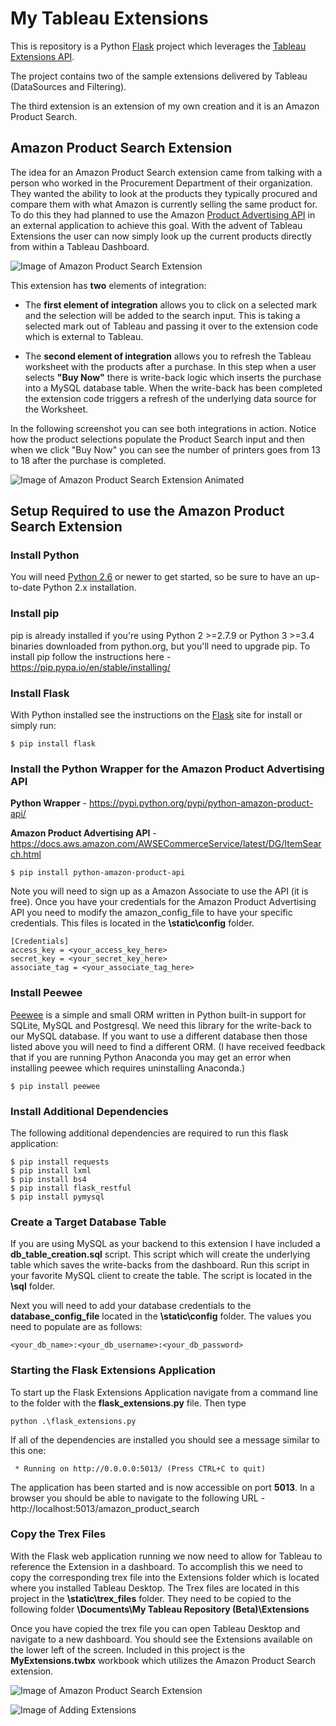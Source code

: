 # My Tableau Extensions 

This is repository is a Python [Flask](http://flask.pocoo.org/) project which leverages the [Tableau Extensions API](https://tableau.github.io/extensions-api/).

The project contains two of the sample extensions delivered by Tableau (DataSources and Filtering).

The third extension is an extension of my own creation and it is an Amazon Product Search.  

## Amazon Product Search Extension

The idea for an Amazon Product Search extension came from talking with a person who worked in the Procurement Department of their organization.  They wanted the ability to look at the products they typically procured and compare them with what Amazon is currently selling the same product for.  To do this they had planned to use the Amazon [Product Advertising API](https://docs.aws.amazon.com/AWSECommerceService/latest/DG/ItemSearch.html) in an external application to achieve this goal.  With the advent of Tableau Extensions the user can now simply look up the current products directly from within a Tableau Dashboard.   

![Image of Amazon Product Search Extension](https://raw.githubusercontent.com/hutchijo/my_tableau_extensions/master/static/images/readme1.png)

This extension has **two** elements of integration:  

* The **first element of integration** allows you to click on a selected mark and the selection will be added to the search input.  This is taking a selected mark out of Tableau and passing it over to the extension code which is external to Tableau.  

* The **second element of integration** allows you to refresh the Tableau worksheet with the products after a purchase.  In this step when a user selects **"Buy Now"** there is write-back logic which inserts the purchase into a MySQL database table.  When the write-back has been completed the extension code triggers a refresh of the underlying data source for the Worksheet. 

In the following screenshot you can see both integrations in action. Notice how the product selections populate the Product Search input and then when we click "Buy Now" you can see the number of printers goes from 13 to 18 after the purchase is completed.

![Image of Amazon Product Search Extension Animated](https://raw.githubusercontent.com/hutchijo/my_tableau_extensions/master/static/images/readme2.gif)



## Setup Required to use the Amazon Product Search Extension 

### Install Python 

You will need [Python 2.6](https://www.python.org/downloads/) or newer to get started, so be sure to have an up-to-date Python 2.x installation.  

### Install pip

pip is already installed if you're using Python 2 >=2.7.9 or Python 3 >=3.4 binaries downloaded from python.org, but you'll need to upgrade pip.  To install pip follow the instructions here - https://pip.pypa.io/en/stable/installing/ 

### Install Flask 
    
With Python installed see the instructions on the [Flask](http://flask.pocoo.org/) site for install or simply run:

```
$ pip install flask
```
    
### Install the Python Wrapper for the Amazon Product Advertising API 

**Python Wrapper** - https://pypi.python.org/pypi/python-amazon-product-api/

**Amazon Product Advertising API** - https://docs.aws.amazon.com/AWSECommerceService/latest/DG/ItemSearch.html
    
```
$ pip install python-amazon-product-api
```
    
Note you will need to sign up as a Amazon Associate to use the API (it is free).  Once you have your credentials for the Amazon Product Advertising API you need to modify the amazon_config_file to have your specific credentials.  This files is located in the **\static\config** folder.

```
[Credentials]
access_key = <your_access_key_here>
secret_key = <your_secret_key_here>
associate_tag = <your_associate_tag_here>
 ```

### Install Peewee

[Peewee](http://docs.peewee-orm.com/en/latest/peewee/installation.html) is a simple and small ORM written in Python built-in support for SQLite, MySQL and Postgresql.  We need this library for the write-back to our MySQL database.  If you want to use a different database then those listed above you will need to find a different ORM.  (I have received feedback that if you are running Python Anaconda you may get an error when installing peewee which requires uninstalling Anaconda.)

```
$ pip install peewee
```
### Install Additional Dependencies

The following additional dependencies are required to run this flask application:

```
$ pip install requests
$ pip install lxml
$ pip install bs4
$ pip install flask_restful
$ pip install pymysql
```

### Create a Target Database Table

If you are using MySQL as your backend to this extension I have included a **db_table_creation.sql** script.  This script which will create the underlying table which saves the write-backs from the dashboard.  Run this script in your favorite MySQL client to create the table.  The script is located in the **\sql** folder.

Next you will need to add your database credentials to the **database_config_file** located in the **\static\config** folder.  The values you need to populate are as follows: 

```
<your_db_name>:<your_db_username>:<your_db_password>
```

### Starting the Flask Extensions Application

To start up the Flask Extensions Application navigate from a command line to the folder with the **flask_extensions.py** file.  Then type

```
python .\flask_extensions.py 
```

If all of the dependencies are installed you should see a message similar to this one:

```
 * Running on http://0.0.0.0:5013/ (Press CTRL+C to quit)
 ```
 
 The application has been started and is now accessible on port **5013**.  In a browser you should be able to navigate to the following URL - http://localhost:5013/amazon_product_search
 
 ### Copy the Trex Files
 
 With the Flask web application running we now need to allow for Tableau to reference the Extension in a dashboard.  To accomplish this we need to copy the corresponding trex file into the Extensions folder which is located where you installed Tableau Desktop.  The Trex files are located in this project in the **\static\trex_files** folder.  They need to be copied to the following folder **\Documents\My Tableau Repository (Beta)\Extensions**
 
 Once you have copied the trex file you can open Tableau Desktop and navigate to a new dashboard.  You should see the Extensions available on the lower left of the screen. Included in this project is the **MyExtensions.twbx** workbook which utilizes the Amazon Product Search extension. 

![Image of Amazon Product Search Extension](https://raw.githubusercontent.com/hutchijo/my_tableau_extensions/master/static/images/readme3.png)

![Image of Adding Extensions](https://raw.githubusercontent.com/hutchijo/my_tableau_extensions/master/static/images/readme4.png)